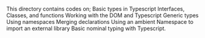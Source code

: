 This directory contains codes on;
Basic types in Typescript
Interfaces, Classes, and functions
Working with the DOM and Typescript
Generic types
Using namespaces
Merging declarations
Using an ambient Namespace to import an external library
Basic nominal typing with Typescript.
